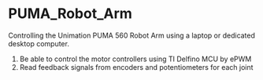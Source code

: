 # PUMA_Robot_Arm

Controlling the Unimation PUMA 560 Robot Arm using a laptop or dedicated desktop computer.
1. Be able to control the motor controllers using TI Delfino MCU by ePWM
2. Read feedback signals from encoders and potentiometers for each joint

